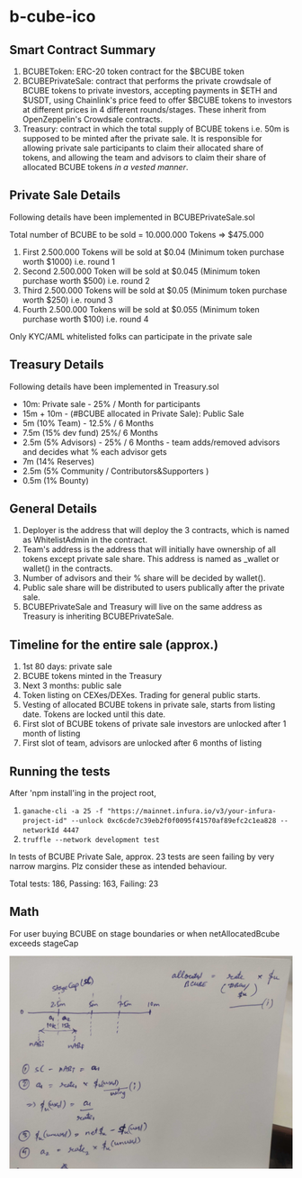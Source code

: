 # b-cube-ico

## Smart Contract Summary

1. BCUBEToken: ERC-20 token contract for the $BCUBE token
2. BCUBEPrivateSale: contract that performs the private crowdsale of BCUBE tokens to private investors, accepting payments in $ETH and $USDT, using Chainlink's price feed to offer $BCUBE tokens to investors at different prices in 4 different rounds/stages. These inherit from OpenZeppelin's Crowdsale contracts.
3. Treasury: contract in which the total supply of BCUBE tokens i.e. 50m is supposed to be minted after the private sale. It is responsible for allowing private sale participants to claim their allocated share of tokens, and allowing the team and advisors to claim their share of allocated BCUBE tokens _in a vested manner_.

## Private Sale Details

Following details have been implemented in BCUBEPrivateSale.sol

Total number of BCUBE to be sold = 10.000.000 Tokens => $475.000

1. First 2.500.000 Tokens will be sold at $0.04 (Minimum token purchase worth $1000) i.e. round 1
2. Second 2.500.000 Token will be sold at $0.045 (Minimum token purchase worth $500) i.e. round 2
3. Third 2.500.000 Tokens will be sold at $0.05 (Minimum token purchase worth $250) i.e. round 3
4. Fourth 2.500.000 Tokens will be sold at $0.055 (Minimum token purchase worth $100) i.e. round 4

Only KYC/AML whitelisted folks can participate in the private sale

## Treasury Details

Following details have been implemented in Treasury.sol

- 10m: Private sale - 25% / Month for participants
- 15m + 10m - (#BCUBE allocated in Private Sale): Public Sale
- 5m (10% Team) - 12.5% / 6 Months
- 7.5m (15% dev fund) 25%/ 6 Months
- 2.5m (5% Advisors) - 25% / 6 Months - team adds/removed advisors and decides what % each advisor gets
- 7m (14% Reserves)
- 2.5m (5% Community / Contributors&Supporters )
- 0.5m (1% Bounty)

## General Details

1. Deployer is the address that will deploy the 3 contracts, which is named as WhitelistAdmin in the contract.
2. Team's address is the address that will initially have ownership of all tokens except private sale share. This address is named as \_wallet or wallet() in the contracts.
3. Number of advisors and their % share will be decided by wallet().
4. Public sale share will be distributed to users publically after the private sale.
5. BCUBEPrivateSale and Treasury will live on the same address as Treasury is inheriting BCUBEPrivateSale.

## Timeline for the entire sale (approx.)

1. 1st 80 days: private sale
2. BCUBE tokens minted in the Treasury
3. Next 3 months: public sale
4. Token listing on CEXes/DEXes. Trading for general public starts.
5. Vesting of allocated BCUBE tokens in private sale, starts from listing date. Tokens are locked until this date.
6. First slot of BCUBE tokens of private sale investors are unlocked after 1 month of listing
7. First slot of team, advisors are unlocked after 6 months of listing

## Running the tests

After 'npm install'ing in the project root,

1. `ganache-cli -a 25 -f "https://mainnet.infura.io/v3/your-infura-project-id" --unlock 0xc6cde7c39eb2f0f0095f41570af89efc2c1ea828 --networkId 4447`
2. `truffle --network development test`

In tests of BCUBE Private Sale, approx. 23 tests are seen failing by very narrow margins. Plz consider these as intended behaviour.

Total tests: 186,
Passing: 163,
Failing: 23

## Math

For user buying BCUBE on stage boundaries or when netAllocatedBcube exceeds stageCap

![math](./math.jpg)

